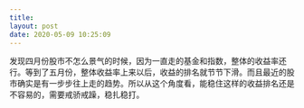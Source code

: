 ```yaml
---
title: 
layout: post
date: 2020-05-09 10:25:09
---
```


发现四月份股市不怎么景气的时候，因为一直走的基金和指数，整体的收益率还行。等到了五月份，整体收益率上来以后，收益的排名就节节下滑。而且最近的股市确实是有一步步往上走的趋势。所以从这个角度看，能稳住这样的收益排名还是不容易的，需要戒骄戒躁，稳扎稳打。